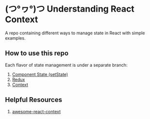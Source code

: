 # (つ°ヮ°)つ  Understanding React Context

A repo containing different ways to manage state in React with simple examples.

## How to use this repo

Each flavor of state management is under a separate branch:

1. [Component State (setState)](https://github.com/matthamil/react-context/tree/1-component-state)
1. [Redux](https://github.com/matthamil/react-context/tree/2-redux)
1. [Context](https://github.com/matthamil/react-context/tree/3-context)

## Helpful Resources

1. [awesome-react-context](https://github.com/diegohaz/awesome-react-context)
